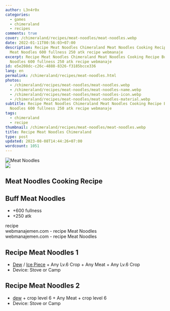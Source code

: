 ```yaml
---
author: L3n4r0x
categories:
  - games
  - chimeraland
  - recipes
comments: true
cover: /chimeraland/recipes/meat-noodles/meat-noodles.webp
date: 2022-01-11T00:56:03+07:00
description: Recipe Meat Noodles Chimeraland Meat Noodles Cooking Recipe Buff
  Meat Noodles 600 fullness 250 atk recipe webmanaje
excerpt: Recipe Meat Noodles Chimeraland Meat Noodles Cooking Recipe Buff Meat
  Noodles 600 fullness 250 atk recipe webmanaje
id: e5e208dc-c26c-4888-8326-f3185bcce336
lang: en
permalink: /chimeraland/recipes/meat-noodles.html
photos:
  - /chimeraland/recipes/meat-noodles/meat-noodles.webp
  - /chimeraland/recipes/meat-noodles/meat-noodles-name.webp
  - /chimeraland/recipes/meat-noodles/meat-noodles-icon.webp
  - /chimeraland/recipes/meat-noodles/meat-noodles-material.webp
subtitle: Recipe Meat Noodles Chimeraland Meat Noodles Cooking Recipe Buff Meat
  Noodles 600 fullness 250 atk recipe webmanaje
tags:
  - chimeraland
  - recipe
thumbnail: /chimeraland/recipes/meat-noodles/meat-noodles.webp
title: Recipe Meat Noodles Chimeraland
type: post
updated: 2023-08-08T14:44:26+07:00
wordcount: 1051
---
```


<link
  rel="stylesheet"
  href="https://rawcdn.githack.com/dimaslanjaka/Web-Manajemen/870a349/css/bootstrap-5-3-0-alpha3-wrapper.css"
/>
<section id="bootstrap-wrapper">
  <div data-bs-theme="dark">
    <div class="card mb-2">
      <div class="card-body">
        <div class="row g-0">
          <div class="col-sm-4 position-relative mb-2">
            <img
              src="https://www.webmanajemen.com/chimeraland/recipes/meat-noodles/meat-noodles-material.webp"
              class="card-img fit-cover w-100 h-100"
              alt="Meat Noodles"
              data-fancybox="true"
            />
          </div>
          <div class="col-sm-8 mb-2">
            <div class="card-body">
              <div class="d-flex flex-row align-items-center mb-3">
                <img
                  class="d-inline-block me-2"
                  src="https://www.webmanajemen.com/chimeraland/recipes/meat-noodles/meat-noodles-icon.webp"
                  width="auto"
                  height="auto"
                  style="vertical-align: middle"
                />
                <h2 class="fs-5">Meat Noodles Cooking Recipe</h2>
              </div>
              <h2 class="card-title fs-5">Buff Meat Noodles</h2>
              <div class="card-text">
                <ul>
                  <li>+600 fullness</li>
                  <li>+250 atk</li>
                </ul>
              </div>
              <span class="badge rounded-pill">recipe</span>
            </div>
            <div class="card-footer text-end text-muted mt-auto">
              webmanajemen.com - recipe Meat Noodles
            </div>
          </div>
        </div>
      </div>
      <div class="card-footer text-end text-muted">
        webmanajemen.com - recipe Meat Noodles
      </div>
    </div>
    <div class="row mb-2">
      <div class="col-12 col-lg-6 recipe-item mb-2">
        <div class="card">
          <div class="card-body">
            <h2 class="card-title fs-5">Recipe Meat Noodles 1</h2>
            <div class="card-text">
              <ul>
                <li>
                  <a
                    class="text-decoration-none text-primary"
                    href="/chimeraland/materials/dew.html"
                    >Dew</a
                  ><span> / </span
                  ><a
                    class="text-decoration-none text-primary"
                    href="/chimeraland/materials/ice-piece.html"
                    >Ice Piece</a
                  ><span> + </span>Any Lv.6 Crop<span> + </span>Any Meat<span>
                    + </span
                  >Any Lv.6 Crop
                </li>
                <li>Device: Stove or Camp</li>
              </ul>
            </div>
          </div>
        </div>
      </div>
      <div class="col-12 col-lg-6 recipe-item mb-2">
        <div class="card">
          <div class="card-body">
            <h2 class="card-title fs-5">Recipe Meat Noodles 2</h2>
            <div class="card-text">
              <ul>
                <li>
                  <a
                    class="text-decoration-none text-primary"
                    href="/chimeraland/materials/dew.html"
                    >dew</a
                  ><span> + </span>crop level 6<span> + </span>Any Meat<span>
                    + </span
                  >crop level 6
                </li>
                <li>Device: Stove or Camp</li>
              </ul>
            </div>
          </div>
        </div>
      </div>
    </div>
  </div>
</section>